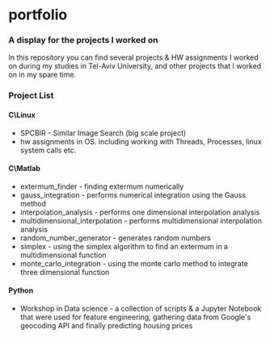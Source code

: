 # portfolio

### A display for the projects I worked on

In this repository you can find several projects & HW assignments I worked on during my studies in Tel-Aviv University, and other projects that I worked on in my spare time.

### Project List

#### C\Linux

* SPCBIR - Similar Image Search (big scale project)
* hw assignments in OS. including working with Threads, Processes, linux system calls etc.

#### C\Matlab

* extermum_finder - finding extermum numerically 
* gauss_integration - performs numerical integration using the Gauss method
* interpolation_analysis - performs one dimensional interpolation analysis
* multidimensional_interpolation - performs multidimensional interpolation analysis
* random_number_generator - generates random numbers
* simplex - using the simplex algorithm to find an extermum in a multidimensional function
* monte_carlo_integration - using the monte carlo method to integrate three dimensional function


#### Python

* Workshop in Data science - a collection of scripts & a Jupyter Notebook that were used for feature engineering, gathering data from Google's geocoding API and finally predicting housing prices   

